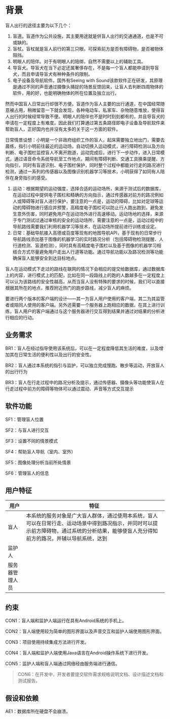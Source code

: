 # 背景

盲人出行的途径主要为以下几个：

1. 盲道。盲道作为公共设施，其主要用途就是供盲人出行的交通通道，也是不可或缺的。
2. 盲杖。盲杖就是盲人前行的第三只眼，可探索前方是否有障碍物，是否被物体阻挡。
3. 明眼人的陪伴。对于有明眼人的陪绑，自然不需要以上的辅助工具。
4. 导盲犬。导盲犬在当下必定还属奢侈存在，不是每一个盲人都能申请到导盲犬，而且申请导盲犬有种种条件的限制。
5. 电子设备及导航软件。国外有Seeing with Sound该款软件正在研发，其原理是通过不同的声音通过摄像头捕捉的场景反馈回来，让盲人去判断四周物体的软件，用的好，也能明确物体的所在位置及独立出行。

然而中国盲人日常出行却很不方便。盲道作为盲人主要的出行通道，在中国经常随意被占用，稍微留意一下就会发现，各种电动车、私家车、杂物随意堆放，使得盲人出行的时候经常导致不便。明眼人的陪伴也不是时时刻刻都有的，并且导盲犬的申请在一定程度上有难度。因此我们打算通过第五条路径即电子设备及导航软件来帮助盲人，正好国内也并没有太多的关于这一方面的软件。



日常情景设想：小明是一个非政府组织工作的盲人，起床需要独立地出门，需要去晨练，指引小明前往最近的运动场，自动切换入运动模式，进行障碍检测以及方向判断、电子围栏监控盲人不离开跑道，运动完成后，进行下一步动作，进入日常模式，通过语音命令系统导航至工作地点，期间有障碍判断、交通工具换乘提醒、方向指引，同时有盲道识别、电子围栏保护，同时整个过程中都能对行走的路况进行检测，通过一系列的传感器以及图像识别机器学习等技术，小明获得了如同有人陪伴在身旁指引的感受。

1. 运动：根据期望的运动强度，选择合适的运动场所，来源于测试后的数据库，在运动过程中提供电子围栏和精确的方向指示，通过传感器对前方的路况例如人或障碍等对盲人进行保护，要注意的一点是，运动的障碍，比如对足球等运动的障碍物进行感应并预警，高精度电子围栏可以防止行人跑出跑到，避免发生意外伤害，同时避免用户在运动场外进行高速移动。运动场地的选择，来源于专门测试过通过审核的安全的运动场所，需要注意的一点是，运动过程中的导航路线需要我们利用机器学习等技术，在运动场所提前进行训练或设定。
2. 日常：基础导航接入高德或百度等现有的地图导航API，基于现有的日常步行导航路线添加基于图像的机器学习的实时路况分析（包括障碍物检测提醒、人行道检测、盲道检测），同时具有高精度电子围栏以及基于图像的机器学习相结合方式尽量避免用户走出人行道等功能。通过导航功能以及路况检测等功能确保盲人能够安全到达目标地点。

盲人在运动模式下走过的路线在联网的情况下会相应的提交给数据库，通过数据库上的内容，进行模式上的匹配，比如在同一段路线上的跑的人数越多在一定程度上可以认为该路线的安全性越高，从而当盲人没有特殊的要求的时候，我们可以直接根据其所在的地点，推荐附近热门的跑步路线，减少盲人的麻烦。

要进行两个版本的客户端的设计——其一为盲人用户使用的客户端，其二为其监管者或陪同人使用的客户端。另外还需要一个服务器上跑相应的数据，在其上进行训练，盲人用户的客户端通过与这个服务器进行交互得到结果并通过对结果的分析进行相应的行动。



## 业务需求

BR1：盲人在经过指导使用该系统后，可以在一定程度降低其生活的难度，以及增加其在日常生活的便利性以及出行的安全性。

BR2：盲人通过本系统的指引与监护，可以独立完成慢跑、散步等运动，开放盲人的出行行为

BR3：盲人在行走过程中的路况分析及提示，通过传感器、摄像头等功能使盲人在行走过程中前方的障碍等物体可以通过震动、声音等方式交互提示

## 软件功能

SF1：管理盲人位置

SF2：与盲人进行交互

SF3：设置不同的情景模式

SF4：帮助盲人导航（室内、室外）

SF5：图像处理分析当前所处情景

SF6：管理盲人的信息

## 用户特征

| 用户      | 特征                                       |
| ------- | ---------------------------------------- |
| 盲人      | 本系统的服务对象是广大盲人群体，通过使用本系统，盲人可以在日常行走、运动场景中得到路况指示，并同时可以提示前方障碍物，通过系统的分析结果，能够使盲人充分得知前方的路况，并辅以导航系统，达到 |
| 监护人     |                                          |
| 服务器管理人员 |                                          |

## 约束

CON1：盲人端和监护人端运行在具有Android系统的手机上。

CON2：盲人端使用较为简单的图形界面以及声音交互和监护人端使用图形界面。

CON3：项目使用持续集成方法进行开发。

CON4：盲人端和监护人端使用Java语言在Android操作系统下进行开发。

CON5：监护人端和盲人端通过网络经由服务端进行通信。

>  CON6：在开发中，开发者要提交软件需求规格说明文档、设计描述文档和测试报告。



## 假设和依赖

AE1：数据库所在硬盘不会崩溃。

